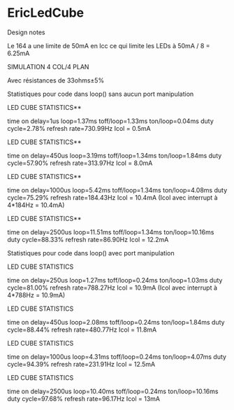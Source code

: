 ﻿EricLedCube
===========

Design notes

Le 164 a une limite de 50mA en Icc ce qui limite les LEDs à 50mA / 8 = 6.25mA

SIMULATION 4 COL/4 PLAN

Avec résistances de 33ohms±5%

Statistiques pour code dans loop() sans aucun port manipulation

LED CUBE STATISTICS**

time on delay=1us
loop=1.37ms
toff/loop=1.33ms
ton/loop=0.04ms
duty cycle=2.78%
refresh rate=730.99Hz
Icol = 0.5mA

LED CUBE STATISTICS**

time on delay=450us
loop=3.19ms
toff/loop=1.34ms
ton/loop=1.84ms
duty cycle=57.90%
refresh rate=313.97Hz
Icol = 8.0mA

LED CUBE STATISTICS**

time on delay=1000us
loop=5.42ms
toff/loop=1.34ms
ton/loop=4.08ms
duty cycle=75.29%
refresh rate=184.43Hz
Icol = 10.4mA
(Icol avec interrupt à 4*184Hz = 10.4mA)

LED CUBE STATISTICS**

time on delay=2500us
loop=11.51ms
toff/loop=1.34ms
ton/loop=10.16ms
duty cycle=88.33%
refresh rate=86.90Hz
Icol = 12.2mA

Statistiques pour code dans loop() avec port manipulation

LED CUBE STATISTICS

time on delay=250us
loop=1.27ms
toff/loop=0.24ms
ton/loop=1.03ms
duty cycle=81.00%
refresh rate=788.27Hz
Icol = 10.9mA
(Icol avec interrupt à 4*788Hz = 10.9mA)

LED CUBE STATISTICS

time on delay=450us
loop=2.08ms
toff/loop=0.24ms
ton/loop=1.84ms
duty cycle=88.44%
refresh rate=480.77Hz
Icol = 11.8mA

LED CUBE STATISTICS

time on delay=1000us
loop=4.31ms
toff/loop=0.24ms
ton/loop=4.07ms
duty cycle=94.39%
refresh rate=231.91Hz
Icol = 12.5mA

LED CUBE STATISTICS

time on delay=2500us
loop=10.40ms
toff/loop=0.24ms
ton/loop=10.16ms
duty cycle=97.68%
refresh rate=96.17Hz
Icol = 13mA